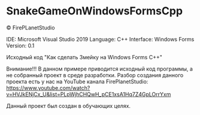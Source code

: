 # SnakeGameOnWindowsFormsCpp

© FirePLanetStudio

IDE: Microsoft Visual Studio 2019
Language: C++
Interface: Windows Forms
Version: 0.1

Исходный код "Как сделать Змейку на Windows Forms C++"

Внимание!!!
В данном примере приводится исходный код программы, а не собранный проект в среде разработки.
Разбор создания данного проекта есть у нас на YouTube канала FirePlanetStudio: https://www.youtube.com/watch?v=HVJkENjCx_U&list=PLpWjhCHQwH_pCE1xsA1Hq7Z4GpLOrrYxm

Данный проект был создан в обучающих целях.

